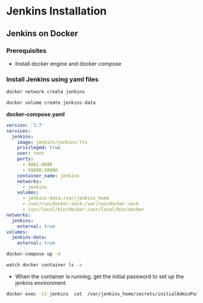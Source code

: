 # Jenkins Installation

## Jenkins on Docker

### Prerequisites
* Install docker engine and docker compose

### Install Jenkins using yaml files
```bash
docker network create jenkins
```

```bash
docker volume create jenkins-data
```

**docker-compose.yaml**
```yaml
version: '3.7'
services:
  jenkins:
    image: jenkins/jenkins:lts
    privileged: true
    user: root
    ports:
      - 8081:8080
      - 50000:50000
    container_name: jenkins
    networks:
      - jenkins
    volumes:
      - jenkins-data:/var/jenkins_home
      - /var/run/docker.sock:/var/run/docker.sock
      - /usr/local/bin/docker:/usr/local/bin/docker
networks:
  jenkins:
    external: true
volumes:
  jenkins-data:
    external: true
```

```bash
docker-compose up -d
```

```bash
watch docker container ls -a
```

* When the container is running, get the initial password to set up the jenkins environment

```bash
docker exec -it jenkins  cat  /var/jenkins_home/secrets/initialAdminPassword
```
